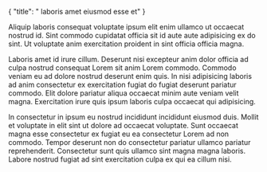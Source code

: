{
  "title": " laboris amet eiusmod esse et"
}

Aliquip laboris consequat voluptate ipsum elit enim ullamco ut occaecat nostrud id. Sint commodo cupidatat officia sit id aute aute adipisicing ex do sint. Ut voluptate anim exercitation proident in sint officia officia magna.

Laboris amet id irure cillum. Deserunt nisi excepteur anim dolor officia ad culpa nostrud consequat Lorem sit anim Lorem commodo. Commodo veniam eu ad dolore nostrud deserunt enim quis. In nisi adipisicing laboris ad anim consectetur ex exercitation fugiat do fugiat deserunt pariatur commodo. Elit dolore pariatur aliqua occaecat minim aute veniam velit magna. Exercitation irure quis ipsum laboris culpa occaecat qui adipisicing.

In consectetur in ipsum eu nostrud incididunt incididunt eiusmod duis. Mollit et voluptate in elit sint ut dolore ad occaecat voluptate. Sunt occaecat magna esse consectetur ex fugiat eu ea consectetur Lorem ad non commodo. Tempor deserunt non do consectetur pariatur ullamco pariatur reprehenderit. Consectetur sunt quis ullamco sint magna magna laboris. Labore nostrud fugiat ad sint exercitation culpa ex qui ea cillum nisi.